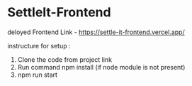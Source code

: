 # SettleIt-Frontend

 deloyed Frontend Link - https://settle-it-frontend.vercel.app/

 instructure for setup :
 1. Clone the code from project link
 2. Run command npm install (if node module is not present)
 3. npm run start 
